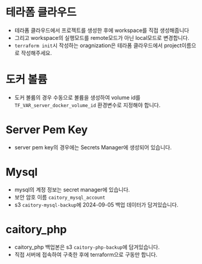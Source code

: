 # 테라폼 클라우드
- 테라폼 클라우드에서 프로젝트를 생성한 후에 workspace를 직접 생성해줍니다
- 그리고 workspace의 실행모드를 remote모드가 아닌 local모드로 변경합니다.
- `terraform init`시 작성하는 oragnization은 테라폼 클라우드에서 project이름으로 작성해주세요.

# 도커 볼륨
- 도커 볼륨의 경우 수동으로 볼륨을 생성하여 volume id를 `TF_VAR_server_docker_volume_id` 환경변수로 지정해야 합니다.

# Server Pem Key
- server pem key의 경우에는 Secrets Manager에 생성되어 있습니다.

# Mysql
- mysql의 계정 정보는 secret manager에 있습니다.
- 보안 암호 이름 `caitory_mysql_account`
- s3 `caitory-mysql-backup`에 2024-09-05 백업 데이터가 담겨있습니다.

# caitory_php
- caitory_php 백업본은 s3 `caitory-php-backup`에 담겨있습니다.
- 직접 서버에 접속하여 구축한 후에 terraform으로 구동만 합니다.